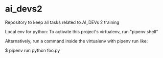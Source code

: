 # ai_devs2
Repository to keep all tasks related to AI_DEVs 2 training


Local env for python:
To activate this project's virtualenv, run 
"pipenv shell"

Alternatively, run a command inside the virtualenv with pipenv run like:

$ pipenv run python foo.py